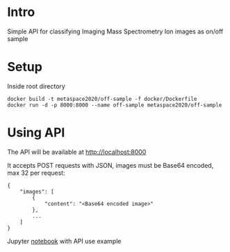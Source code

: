 # Intro
Simple API for classifying Imaging Mass Spectrometry Ion images as on/off sample

# Setup
Inside root directory

```
docker build -t metaspace2020/off-sample -f docker/Dockerfile
docker run -d -p 8000:8000 --name off-sample metaspace2020/off-sample
```

# Using API

The API will be available at [http://localhost:8000](http://localhost:8000)

It accepts POST requests with JSON, images must be Base64 encoded, max 32 per request:

```
{
    "images": [
        {
            "content": "<Base64 encoded image>"
        },
        ...
    ]
}
```


Jupyter [notebook](api-example.ipynb) with API use example

